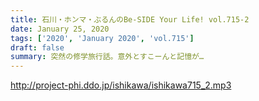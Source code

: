 ```yaml
---
title: 石川・ホンマ・ぶるんのBe-SIDE Your Life! vol.715-2
date: January 25, 2020
tags: ['2020', 'January 2020', 'vol.715']
draft: false
summary: 突然の修学旅行話。意外とすこーんと記憶が…
---
```


http://project-phi.ddo.jp/ishikawa/ishikawa715_2.mp3
